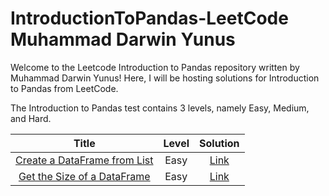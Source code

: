# IntroductionToPandas-LeetCode Muhammad Darwin Yunus

Welcome to the Leetcode Introduction to Pandas repository written by Muhammad Darwin Yunus! Here, I will be hosting solutions for Introduction to Pandas from LeetCode.

The Introduction to Pandas test contains 3 levels, namely Easy, Medium, and Hard.

| Title | Level | Solution |
|:-----:|:----------:|:--------:|
|[Create a DataFrame from List](https://leetcode.com/problems/create-a-dataframe-from-list/description/?envType=study-plan-v2&envId=introduction-to-pandas&lang=pythondata)|Easy|[Link](https://github.com/Muhammad-Darwin-Yunus/IntroductionToPandas-LeetCode/blob/main/Code%20Pandas%20Python/Create%20a%20DataFrame%20from%20List)
|[Get the Size of a DataFrame](https://leetcode.com/problems/get-the-size-of-a-dataframe/description/?envType=study-plan-v2&envId=introduction-to-pandas&lang=pythondata)|Easy|[Link](https://github.com/Muhammad-Darwin-Yunus/IntroductionToPandas-LeetCode/blob/main/Code%20Pandas%20Python/Get%20the%20Size%20of%20a%20DataFrame)
